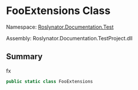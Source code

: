 # FooExtensions Class

Namespace: [Roslynator.Documentation.Test](../README.md)

Assembly: Roslynator\.Documentation\.TestProject\.dll

## Summary

fx

```csharp
public static class FooExtensions
```

